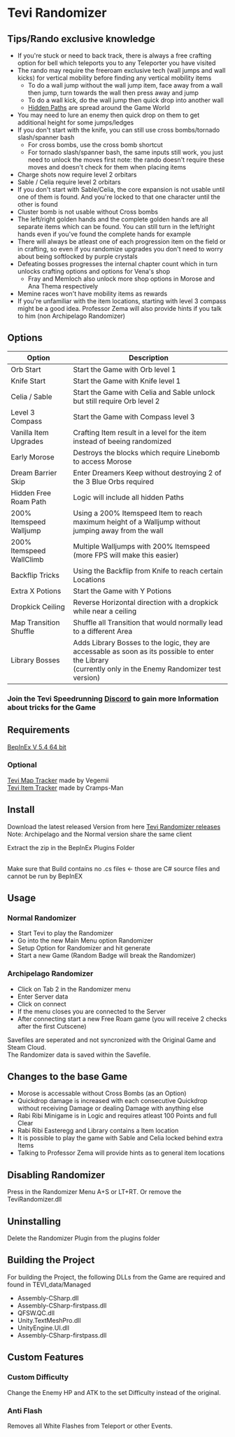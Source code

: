 # Tevi Randomizer

## Tips/Rando exclusive knowledge
+ If you're stuck or need to back track, there is always a free crafting option for bell which teleports you to any Teleporter you have visited
+ The rando may require the freeroam exclusive tech (wall jumps and wall kicks) for vertical mobility before finding any vertical mobility items
  + To do a wall jump without the wall jump item, face away from a wall then jump, turn towards the wall then press away and jump
  + To do a wall kick, do the wall jump then quick drop into another wall
  + [Hidden Paths](Hidden_Paths.md) are spread around the Game World
+ You may need to lure an enemy then quick drop on them to get additional height for some jumps/ledges
+ If you don't start with the knife, you can still use cross bombs/tornado slash/spanner bash
  + For cross bombs, use the cross bomb shortcut
  + For tornado slash/spanner bash, the same inputs still work, you just need to unlock the moves first
    note: the rando doesn't require these moves and doesn't check for them when placing items
+ Charge shots now require level 2 orbitars
+ Sable / Celia require level 2 orbitars
+ If you don't start with Sable/Celia, the core expansion is not usable until one of them is found. And you're locked to that one character until the other is found
+ Cluster bomb is not usable without Cross bombs
+ The left/right golden hands and the complete golden hands are all separate items which can be found. You can still turn in the left/right hands even if you've found the complete hands for example
+ There will always be atleast one of each progression item on the field or in crafting, so even if you randomize upgrades you don't need to worry about being softlocked by purple crystals
+ Defeating bosses progresses the internal chapter count which in turn unlocks crafting options and options for Vena's shop
  + Fray and Memloch also unlock more shop options in Morose and Ana Thema respectively
+ Memine races won't have mobility items as rewards
+ If you're unfamiliar with the item locations, starting with level 3 compass might be a good idea. Professor Zema will also provide hints if you talk to him (non Archipelago Randomizer)

## Options
| Option | Description |
| ------ | --------- |
| Orb Start | Start the Game with Orb level 1 |
| Knife Start              | Start the Game with Knife level 1 |
| Celia / Sable            | Start the Game with Celia and Sable unlock but still require Orb level 2 |
| Level 3 Compass          | Start the Game with Compass level 3 |
| Vanilla Item Upgrades    | Crafting Item result in a level for the item instead of beeing randomized |
| Early Morose             | Destroys the blocks which require Linebomb to access Morose |
| Dream Barrier Skip       | Enter Dreamers Keep without destroying 2 of the 3 Blue Orbs required |
| Hidden Free Roam Path    | Logic will include all hidden Paths |
| 200% Itemspeed Walljump  | Using a 200% Itemspeed Item to reach maximum height of a Walljump without jumping away from the wall |
| 200% Itemspeed WallClimb | Multiple Walljumps with 200% Itemspeed (more FPS will make this easier) |
| Backflip Tricks          | Using the Backflip from Knife to reach certain Locations |
| Extra X Potions          | Start the Game with Y Potions |
| Dropkick Ceiling         | Reverse Horizontal direction with a dropkick while near a ceiling |
| Map Transition Shuffle   | Shuffle all Transition that would normally lead to a different Area |
| Library Bosses           | Adds Library Bosses to the logic, they are accessable as soon as its possible to enter the Library <br>(currently only in the Enemy Randomizer test version) |

### Join the Tevi Speedrunning [Discord](https://discord.gg/e4SW6AaBuj) to gain more Information about tricks for the Game

## Requirements

[BepInEx V 5.4 64 bit](https://docs.bepinex.dev/articles/user_guide/installation/index.html#tabpanel_bHGHmlrG6S_tabid-win)<br>

### Optional
[Tevi Map Tracker](https://github.com/vegemii/Tevi-Tracker/releases) made by Vegemii <br>
[Tevi Item Tracker](https://github.com/cramps-man/tevi-rando-progression-ui) made by Cramps-Man
 

## Install
Download the latest released Version from here [Tevi Randomizer releases](https://github.com/BlackSoulKnight/Tevi_Randomizer/releases)<br>
Note: Archipelago and the Normal version share the same client

Extract the zip in the BepInEx Plugins Folder<br><br>

Make sure that Build contains no .cs files <- those are C# source files and cannot be run by BepInEX

## Usage
### Normal Randomizer
+ Start Tevi to play the Randomizer
+ Go into the new Main Menu option Randomizer
+ Setup Option for Randomizer and hit generate
+ Start a new Game (Random Badge will break the Randomizer)

### Archipelago Randomizer
+ Click on Tab 2 in the Randomizer menu
+ Enter Server data
+ Click on connect
+ If the menu closes you are connected to the Server
+ After connecting start a new Free Roam game (you will receive 2 checks after the first Cutscene)
  
Savefiles are seperated and not syncronized with the Original Game and Steam Cloud. <br>
The Randomizer data is saved within the Savefile.

## Changes to the base Game
+ Morose is accessable without Cross Bombs (as an Option)
+ Quickdrop damage is increased with each consecutive Quickdrop without receiving Damage or dealing Damage with anything else
+ Rabi Ribi Minigame is in Logic and requires atleast 100 Points and full Clear
+ Rabi Ribi Easteregg and Library contains a Item location
+ It is possible to play the game with Sable and Celia locked behind extra Items
+ Talking to Professor Zema will provide hints as to general item locations

## Disabling Randomizer
Press in the Randomizer Menu A+S or LT+RT.
Or remove the TeviRandomizer.dll

## Uninstalling
Delete the Randomizer Plugin from the plugins folder


## Building the Project

For building the Project, the following DLLs from the Game are required and found in TEVI_data/Managed
+ Assembly-CSharp.dll
+ Assembly-CSharp-firstpass.dll
+ QFSW.QC.dll
+ Unity.TextMeshPro.dll
+ UnityEngine.UI.dll
+ Assembly-CSharp-firstpass.dll

## Custom Features
### Custom Difficulty
Change the Enemy HP and ATK to the set Difficulty instead of the original.

### Anti Flash
Removes all White Flashes from Teleport or other Events.
